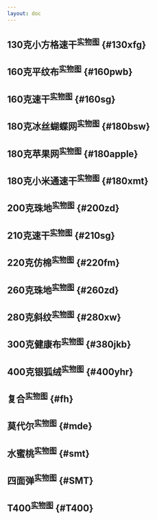 ```yaml
---
layout: doc
---
```


## 130克小方格速干<sup>[实物图](./physical-map.md#130xfg)</sup> {#130xfg}
<SwiperZoom :imagePaths="xfgDetails" :VideoPath="xfgVideoPath" FabricVideo="130克小方格速干视频"/>

## 160克平纹布<sup>[实物图](./physical-map.md#160pwb)</sup> {#160pwb}
<SwiperZoom :imagePaths="pwbDetails" :VideoPath="pwbVideoPath" FabricVideo="160克平纹布视频"/>

## 160克速干<sup>[实物图](./physical-map.md#160sg)</sup> {#160sg}
<SwiperZoom :imagePaths="suGanDetails" :VideoPath="suGanVideoPath" FabricVideo="160克速干视频"/>

## 180克冰丝蝴蝶网<sup>[实物图](./physical-map.md#180bsw)</sup> {#180bsw}
<SwiperZoom :imagePaths="hdwDetails" :VideoPath="hdwVideoPath" FabricVideo=""/>

## 180克苹果网<sup>[实物图](./physical-map.md#180apple)</sup> {#180apple}
<SwiperZoom :imagePaths="appleDetails" :VideoPath="appleVideoPath" FabricVideo=""/>

## 180克小米通速干<sup>[实物图](./physical-map.md#180xmt)</sup> {#180xmt}
<SwiperZoom :imagePaths="xmtDetails" :VideoPath="xmtVideoPath" FabricVideo="180克小米通速干视频"/>

## 200克珠地<sup>[实物图](./physical-map.md#200zd)</sup> {#200zd}
<SwiperZoom :imagePaths="zdDetails" :VideoPath="zdVideoPath" FabricVideo='200克珠地视频'/>

## 210克速干<sup>[实物图](./physical-map.md#210sg)</sup> {#210sg}
<SwiperZoom :imagePaths="SGDetails" :VideoPath="SGVideoPath" FabricVideo='210克速干视频'/>

## 220克仿棉<sup>[实物图](./physical-map.md#220fm)</sup> {#220fm}
<SwiperZoom :imagePaths="fmDetails" :VideoPath="fmVideoPath" FabricVideo='220克仿棉视频'/>

## 260克珠地<sup>[实物图](./physical-map.md#260zd)</sup> {#260zd}
<SwiperZoom :imagePaths="ZDDetails" :VideoPath="ZDVideoPath" FabricVideo='260克珠地视频'/>

## 280克斜纹<sup>[实物图](./physical-map.md#280xw)</sup> {#280xw}
<SwiperZoom :imagePaths="xwDetails" :VideoPath="xwVideoPath" FabricVideo='280克斜纹视频'/>

## 300克健康布<sup>[实物图](./physical-map.md#380jkb)</sup> {#380jkb}
<SwiperZoom :imagePaths="jkbDetails" :VideoPath="jkbVideoPath" FabricVideo='300克健康布视频'/>

## 400克银狐绒<sup>[实物图](./physical-map.md#400yhr)</sup> {#400yhr}
<SwiperZoom :imagePaths="yhrDetails" :VideoPath="yhrVideoPath" FabricVideo='400克银狐绒视频'/>

## 复合<sup>[实物图](./physical-map.md#fh)</sup> {#fh}
<SwiperZoom :imagePaths="fhDetails" :VideoPath="fhVideoPath" FabricVideo='复合视频'/>

## 莫代尔<sup>[实物图](./physical-map.md#mde)</sup> {#mde}
<SwiperZoom :imagePaths="mdeDetails" :VideoPath="mdeVideoPath" FabricVideo='莫代尔视频'/>

## 水蜜桃<sup>[实物图](./physical-map.md#smt)</sup> {#smt}
<SwiperZoom :imagePaths="smtDetails" :VideoPath="smtVideoPath" FabricVideo='水蜜桃视频'/>

## 四面弹<sup>[实物图](./physical-map.md#SMT)</sup> {#SMT}
<SwiperZoom :imagePaths="SmtDetails" :VideoPath="SmtVideoPath" FabricVideo=''/>

## T400<sup>[实物图](./physical-map.md#T400)</sup> {#T400}
<SwiperZoom :imagePaths="T400Details" :VideoPath="T400VideoPath" FabricVideo=''/>


<script setup>
import { FabricImgs } from '../components/data/PhysicalMap.js'

//130克小方格速干
const xfgDetails = FabricImgs.xfgDetails
const xfgVideoPath= ['/else/实物图/fabricDetail/130克小方格速干/v.mp4']
//160克平纹布
const pwbDetails = FabricImgs.pwbDetails
const pwbVideoPath= ['/else/实物图/fabricDetail/160克平纹布/v.mp4']
//160速干
const suGanDetails = FabricImgs.suGanDetails
const suGanVideoPath= ['/else/实物图/fabricDetail/160克速干/v.mp4']
//180克冰丝蝴蝶网
const hdwDetails = FabricImgs.hdwDetails
const hdwVideoPath= ['/else/实物图/fabricDetail/180克冰丝蝴蝶网/v.mp4']
//180克苹果网
const appleDetails = FabricImgs.appleDetails
const appleVideoPath= ['/else/实物图/fabricDetail/180克苹果网/v.mp4']
//180克小米通速干
const xmtDetails = FabricImgs.xmtDetails
const xmtVideoPath= ['/else/实物图/fabricDetail/180克小米通速干/v.mp4']
//200克珠地
const zdDetails = FabricImgs.zdDetails
const zdVideoPath= ['/else/实物图/fabricDetail/200克珠地/v.mp4']
//210克速干
const SGDetails = FabricImgs.SGDetails
const SGVideoPath= ['/else/实物图/fabricDetail/210克速干/v.mp4']
//220克仿棉
const fmDetails = FabricImgs.fmDetails
const fmVideoPath= ['/else/实物图/fabricDetail/220克仿棉/v.mp4']
//260克珠地
const ZDDetails = FabricImgs.ZDDetails
const ZDVideoPath= ['/else/实物图/fabricDetail/260克珠地/v.mp4']
//280克斜纹
const xwDetails = FabricImgs.xwDetails
const xwVideoPath= ['/else/实物图/fabricDetail/280克斜纹/v.mp4']
//300克健康布
const jkbDetails = FabricImgs.jkbDetails
const jkbVideoPath= ['/else/实物图/fabricDetail/300克健康布/v.mp4']
//400克银狐绒
const yhrDetails = FabricImgs.yhrDetails
const yhrVideoPath= ['/else/实物图/fabricDetail/400克银狐绒/v.mp4']
//复合
const fhDetails = FabricImgs.fhDetails
const fhVideoPath= ['/else/实物图/fabricDetail/复合/v.mp4']
//莫代尔
const mdeDetails = FabricImgs.mdeDetails
const mdeVideoPath= ['/else/实物图/fabricDetail/莫代尔/v.mp4']
//水蜜桃
const smtDetails = FabricImgs.smtDetails
const smtVideoPath= ['/else/实物图/fabricDetail/水蜜桃/v.mp4']
//四面弹
const SmtDetails = FabricImgs.SmtDetails
const SmtVideoPath= ['/else/实物图/fabricDetail/四面弹/v.mp4']
//T400
const T400Details = FabricImgs.T400Details
const T400VideoPath= ['/else/实物图/fabricDetail/T400/v.mp4']

</script>

<style scope>
video{
  border-radius:10px;
}
</style>